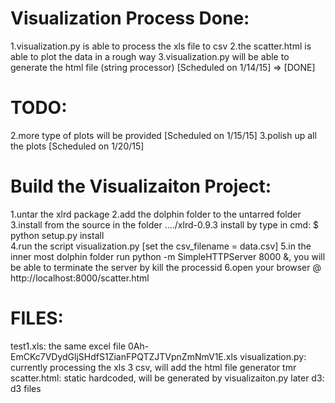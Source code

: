 Visualization Process Done:
=========
1.visualization.py is able to process the xls file to csv
2.the scatter.html is able to plot the data in a rough way
3.visualization.py will be able to generate the html file (string processor) [Scheduled on 1/14/15] => [DONE]

TODO:
=========
2.more type of plots will be provided [Scheduled on 1/15/15]
3.polish up all the plots [Scheduled on 1/20/15]

Build the Visualizaiton Project:
==========
1.untar the xlrd package
2.add the dolphin folder to the untarred folder
3.install from the source in the folder ..../xlrd-0.9.3 install by type in cmd: $ python setup.py install  
4.run the script visualization.py [set the csv_filename = data.csv]
5.in the inner most dolphin folder run python -m SimpleHTTPServer 8000 &, you will be able to terminate the server by kill the processid
6.open your browser @ http://localhost:8000/scatter.html

FILES:
=========
test1.xls: the same excel file 0Ah-EmCKc7VDydGljSHdfS1ZianFPQTZJTVpnZmNmV1E.xls
visualization.py: currently processing the xls 3 csv, will add the html file generator tmr
scatter.html: static hardcoded, will be generated by visualizaiton.py later
d3: d3 files